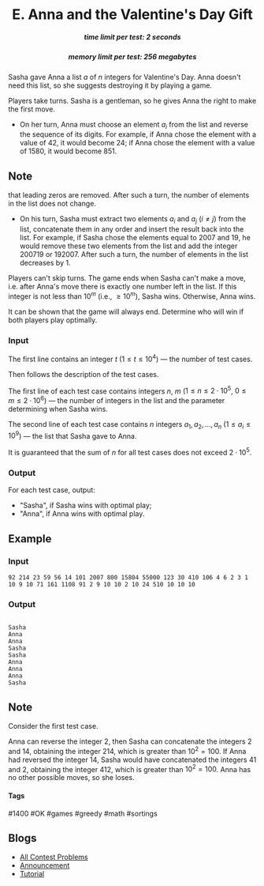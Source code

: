<h1 style='text-align: center;'> E. Anna and the Valentine's Day Gift</h1>

<h5 style='text-align: center;'>time limit per test: 2 seconds</h5>
<h5 style='text-align: center;'>memory limit per test: 256 megabytes</h5>

Sasha gave Anna a list $a$ of $n$ integers for Valentine's Day. Anna doesn't need this list, so she suggests destroying it by playing a game.

Players take turns. Sasha is a gentleman, so he gives Anna the right to make the first move.

* On her turn, Anna must choose an element $a_i$ from the list and reverse the sequence of its digits. For example, if Anna chose the element with a value of $42$, it would become $24$; if Anna chose the element with a value of $1580$, it would become $851$. 
## Note

 that leading zeros are removed. After such a turn, the number of elements in the list does not change.
* On his turn, Sasha must extract two elements $a_i$ and $a_j$ ($i \ne j$) from the list, concatenate them in any order and insert the result back into the list. For example, if Sasha chose the elements equal to $2007$ and $19$, he would remove these two elements from the list and add the integer $200719$ or $192007$. After such a turn, the number of elements in the list decreases by $1$.

Players can't skip turns. The game ends when Sasha can't make a move, i.e. after Anna's move there is exactly one number left in the list. If this integer is not less than $10^m$ (i.e., $\ge 10^m$), Sasha wins. Otherwise, Anna wins.

It can be shown that the game will always end. Determine who will win if both players play optimally.

### Input

The first line contains an integer $t$ ($1 \le t \le 10^4$) — the number of test cases.

Then follows the description of the test cases.

The first line of each test case contains integers $n$, $m$ ($1 \le n \le 2 \cdot 10^5$, $0 \le m \le 2 \cdot 10^6$) — the number of integers in the list and the parameter determining when Sasha wins.

The second line of each test case contains $n$ integers $a_1, a_2, \ldots, a_n$ ($1 \le a_i \le 10^9$) — the list that Sasha gave to Anna.

It is guaranteed that the sum of $n$ for all test cases does not exceed $2 \cdot 10^5$.

### Output

For each test case, output: 

* "Sasha", if Sasha wins with optimal play;
* "Anna", if Anna wins with optimal play.
## Example

### Input


```text
92 214 23 59 56 14 101 2007 800 15804 55000 123 30 410 106 4 6 2 3 1 10 9 10 71 161 1108 91 2 9 10 10 2 10 24 510 10 10 10
```
### Output

```text

Sasha
Anna
Anna
Sasha
Sasha
Anna
Anna
Anna
Sasha

```
## Note

Consider the first test case.

Anna can reverse the integer $2$, then Sasha can concatenate the integers $2$ and $14$, obtaining the integer $214$, which is greater than $10^2 = 100$. If Anna had reversed the integer $14$, Sasha would have concatenated the integers $41$ and $2$, obtaining the integer $412$, which is greater than $10^2 = 100$. Anna has no other possible moves, so she loses.



#### Tags 

#1400 #OK #games #greedy #math #sortings 

## Blogs
- [All Contest Problems](../Codeforces_Round_925_(Div._3).md)
- [Announcement](../blogs/Announcement.md)
- [Tutorial](../blogs/Tutorial.md)
